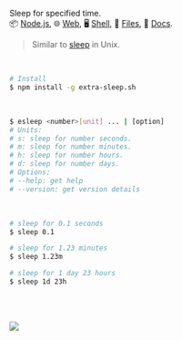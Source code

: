 Sleep for specified time.<br>
📦 [Node.js](https://www.npmjs.com/package/extra-sleep),
🌐 [Web](https://www.npmjs.com/package/extra-sleep.sh.web),
🖥️ [Shell](https://www.npmjs.com/package/extra-sleep.sh),
📜 [Files](https://unpkg.com/extra-sleep.sh/),
📰 [Docs](https://nodef.github.io/extra-sleep/).

> Similar to [sleep] in Unix.

[sleep]: https://en.wikipedia.org/wiki/Sleep_(Unix)

<br>

```bash
# Install
$ npm install -g extra-sleep.sh
```

<br>

```bash
$ esleep <number>[unit] ... | [option]
# Units:
# s: sleep for number seconds.
# m: sleep for number minutes.
# h: sleep for number hours.
# d: sleep for number days.
# Options:
# --help: get help
# --version: get version details
```

<br>

```bash
# sleep for 0.1 seconds
$ sleep 0.1

# sleep for 1.23 minutes
$ sleep 1.23m

# sleep for 1 day 23 hours
$ sleep 1d 23h
```

<br>
<br>

[![](https://img.youtube.com/vi/rCSCPujLs14/maxresdefault.jpg)](https://www.youtube.com/watch?v=rCSCPujLs14)
